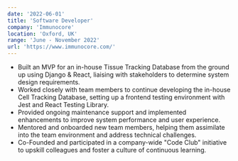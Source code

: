 ```yaml
---
date: '2022-06-01'
title: 'Software Developer'
company: 'Immunocore'
location: 'Oxford, UK'
range: 'June - November 2022'
url: 'https://www.immunocore.com/'
---
```


- Built an MVP for an in-house Tissue Tracking Database from the ground up using Django & React, liaising with stakeholders to determine system design requirements.
- Worked closely with team members to continue developing the in-house Cell Tracking Database, setting up a frontend testing environment with Jest and React Testing Library.
- Provided ongoing maintenance support and implemented enhancements to improve system performance and user experience.
- Mentored and onboarded new team members, helping them assimilate into the team environment and address technical challenges.
- Co-Founded and participated in a company-wide "Code Club" initiative to upskill colleagues and foster a culture of continuous learning.
